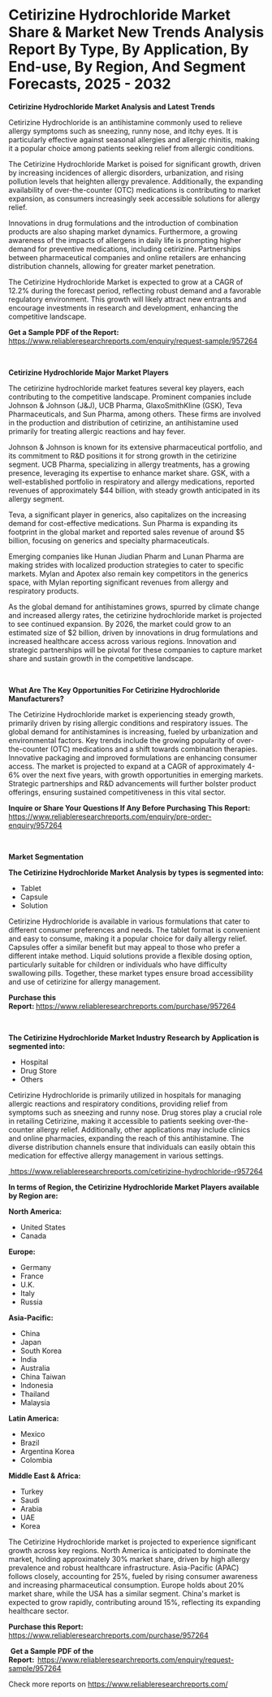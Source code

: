 <p><h1>Cetirizine Hydrochloride Market Share & Market New Trends Analysis Report By Type, By Application, By End-use, By Region, And Segment Forecasts, 2025 - 2032</h1></p><p><strong>Cetirizine Hydrochloride Market Analysis and Latest Trends</strong></p>
<p><p>Cetirizine Hydrochloride is an antihistamine commonly used to relieve allergy symptoms such as sneezing, runny nose, and itchy eyes. It is particularly effective against seasonal allergies and allergic rhinitis, making it a popular choice among patients seeking relief from allergic conditions. </p><p>The Cetirizine Hydrochloride Market is poised for significant growth, driven by increasing incidences of allergic disorders, urbanization, and rising pollution levels that heighten allergy prevalence. Additionally, the expanding availability of over-the-counter (OTC) medications is contributing to market expansion, as consumers increasingly seek accessible solutions for allergy relief. </p><p>Innovations in drug formulations and the introduction of combination products are also shaping market dynamics. Furthermore, a growing awareness of the impacts of allergens in daily life is prompting higher demand for preventive medications, including cetirizine. Partnerships between pharmaceutical companies and online retailers are enhancing distribution channels, allowing for greater market penetration. </p><p>The Cetirizine Hydrochloride Market is expected to grow at a CAGR of 12.2% during the forecast period, reflecting robust demand and a favorable regulatory environment. This growth will likely attract new entrants and encourage investments in research and development, enhancing the competitive landscape.</p></p>
<p><strong>Get a Sample PDF of the Report:&nbsp;</strong> <a href="https://www.reliableresearchreports.com/enquiry/request-sample/957264?utm_campaign=3319&utm_medium=2&utm_source=Github&utm_content=ia&utm_term=08032025&utm_id=cetirizine-hydrochloride">https://www.reliableresearchreports.com/enquiry/request-sample/957264</a></p>
<p>&nbsp;</p>
<p><strong>Cetirizine Hydrochloride Major Market Players</strong></p>
<p><p>The cetirizine hydrochloride market features several key players, each contributing to the competitive landscape. Prominent companies include Johnson & Johnson (J&J), UCB Pharma, GlaxoSmithKline (GSK), Teva Pharmaceuticals, and Sun Pharma, among others. These firms are involved in the production and distribution of cetirizine, an antihistamine used primarily for treating allergic reactions and hay fever.</p><p>Johnson & Johnson is known for its extensive pharmaceutical portfolio, and its commitment to R&D positions it for strong growth in the cetirizine segment. UCB Pharma, specializing in allergy treatments, has a growing presence, leveraging its expertise to enhance market share. GSK, with a well-established portfolio in respiratory and allergy medications, reported revenues of approximately $44 billion, with steady growth anticipated in its allergy segment.</p><p>Teva, a significant player in generics, also capitalizes on the increasing demand for cost-effective medications. Sun Pharma is expanding its footprint in the global market and reported sales revenue of around $5 billion, focusing on generics and specialty pharmaceuticals.</p><p>Emerging companies like Hunan Jiudian Pharm and Lunan Pharma are making strides with localized production strategies to cater to specific markets. Mylan and Apotex also remain key competitors in the generics space, with Mylan reporting significant revenues from allergy and respiratory products.</p><p>As the global demand for antihistamines grows, spurred by climate change and increased allergy rates, the cetirizine hydrochloride market is projected to see continued expansion. By 2026, the market could grow to an estimated size of $2 billion, driven by innovations in drug formulations and increased healthcare access across various regions. Innovation and strategic partnerships will be pivotal for these companies to capture market share and sustain growth in the competitive landscape.</p></p>
<p>&nbsp;</p>
<p><strong>What Are The Key Opportunities For Cetirizine Hydrochloride Manufacturers?</strong></p>
<p><p>The Cetirizine Hydrochloride market is experiencing steady growth, primarily driven by rising allergic conditions and respiratory issues. The global demand for antihistamines is increasing, fueled by urbanization and environmental factors. Key trends include the growing popularity of over-the-counter (OTC) medications and a shift towards combination therapies. Innovative packaging and improved formulations are enhancing consumer access. The market is projected to expand at a CAGR of approximately 4-6% over the next five years, with growth opportunities in emerging markets. Strategic partnerships and R&D advancements will further bolster product offerings, ensuring sustained competitiveness in this vital sector.</p></p>
<p><strong>Inquire or Share Your Questions If Any Before Purchasing This Report:</strong> <a href="https://www.reliableresearchreports.com/enquiry/pre-order-enquiry/957264?utm_campaign=3319&utm_medium=2&utm_source=Github&utm_content=ia&utm_term=08032025&utm_id=cetirizine-hydrochloride">https://www.reliableresearchreports.com/enquiry/pre-order-enquiry/957264</a></p>
<p>&nbsp;</p>
<p><strong>Market Segmentation</strong></p>
<p><strong>The Cetirizine Hydrochloride Market Analysis by types is segmented into:</strong></p>
<p><ul><li>Tablet</li><li>Capsule</li><li>Solution</li></ul></p>
<p><p>Cetirizine Hydrochloride is available in various formulations that cater to different consumer preferences and needs. The tablet format is convenient and easy to consume, making it a popular choice for daily allergy relief. Capsules offer a similar benefit but may appeal to those who prefer a different intake method. Liquid solutions provide a flexible dosing option, particularly suitable for children or individuals who have difficulty swallowing pills. Together, these market types ensure broad accessibility and use of cetirizine for allergy management.</p></p>
<p><strong>Purchase this Report:&nbsp;</strong><a href="https://www.reliableresearchreports.com/purchase/957264?utm_campaign=3319&utm_medium=2&utm_source=Github&utm_content=ia&utm_term=08032025&utm_id=cetirizine-hydrochloride">https://www.reliableresearchreports.com/purchase/957264</a></p>
<p>&nbsp;</p>
<p><strong>The Cetirizine Hydrochloride Market Industry Research by Application is segmented into:</strong></p>
<p><ul><li>Hospital</li><li>Drug Store</li><li>Others</li></ul></p>
<p><p>Cetirizine Hydrochloride is primarily utilized in hospitals for managing allergic reactions and respiratory conditions, providing relief from symptoms such as sneezing and runny nose. Drug stores play a crucial role in retailing Cetirizine, making it accessible to patients seeking over-the-counter allergy relief. Additionally, other applications may include clinics and online pharmacies, expanding the reach of this antihistamine. The diverse distribution channels ensure that individuals can easily obtain this medication for effective allergy management in various settings.</p></p>
<p><a href="https://www.reliableresearchreports.com/cetirizine-hydrochloride-r957264?utm_campaign=3319&utm_medium=2&utm_source=Github&utm_content=ia&utm_term=08032025&utm_id=cetirizine-hydrochloride">&nbsp;https://www.reliableresearchreports.com/cetirizine-hydrochloride-r957264</a></p>
<p><strong>In terms of Region, the Cetirizine Hydrochloride Market Players available by Region are:</strong></p>
<p>
    <p> <strong> North America: </strong>
        <ul>
            <li>United States</li>
            <li>Canada</li>
        </ul>
        </p> 
    <p> <strong> Europe: </strong>
        <ul>
            <li>Germany</li>
            <li>France</li>
            <li>U.K.</li>
            <li>Italy</li>
            <li>Russia</li>
        </ul>
        </p> 
    <p> <strong> Asia-Pacific: </strong>
        <ul>
            <li>China</li>
            <li>Japan</li>
            <li>South Korea</li>
            <li>India</li>
            <li>Australia</li>
            <li>China Taiwan</li>
            <li>Indonesia</li>
            <li>Thailand</li>
            <li>Malaysia</li>
        </ul>
        </p> 
    <p> <strong> Latin America: </strong>
        <ul>
            <li>Mexico</li>
            <li>Brazil</li>
            <li>Argentina Korea</li>
            <li>Colombia</li>
        </ul>
        </p> 
    <p> <strong> Middle East & Africa: </strong>
        <ul>
            <li>Turkey</li>
            <li>Saudi</li>
            <li>Arabia</li>
            <li>UAE</li>
            <li>Korea</li>
        </ul>
    </p>
    </p>
<p><p>The Cetirizine Hydrochloride market is projected to experience significant growth across key regions. North America is anticipated to dominate the market, holding approximately 30% market share, driven by high allergy prevalence and robust healthcare infrastructure. Asia-Pacific (APAC) follows closely, accounting for 25%, fueled by rising consumer awareness and increasing pharmaceutical consumption. Europe holds about 20% market share, while the USA has a similar segment. China's market is expected to grow rapidly, contributing around 15%, reflecting its expanding healthcare sector.</p></p>
<p><strong>Purchase this Report: </strong><a href="https://www.reliableresearchreports.com/purchase/957264?utm_campaign=3319&utm_medium=2&utm_source=Github&utm_content=ia&utm_term=08032025&utm_id=cetirizine-hydrochloride">https://www.reliableresearchreports.com/purchase/957264</a></p>
<p>&nbsp;<strong>Get a Sample PDF of the Report:&nbsp;&nbsp;</strong><a href="https://www.reliableresearchreports.com/enquiry/request-sample/957264?utm_campaign=3319&utm_medium=2&utm_source=Github&utm_content=ia&utm_term=08032025&utm_id=cetirizine-hydrochloride">https://www.reliableresearchreports.com/enquiry/request-sample/957264</a></p>
<p><strong></strong></p>
<p>Check more reports on <a href="https://www.reliableresearchreports.com/?utm_campaign=3319&utm_medium=2&utm_source=Github&utm_content=ia&utm_term=08032025&utm_id=cetirizine-hydrochloride">https://www.reliableresearchreports.com/</a></p>